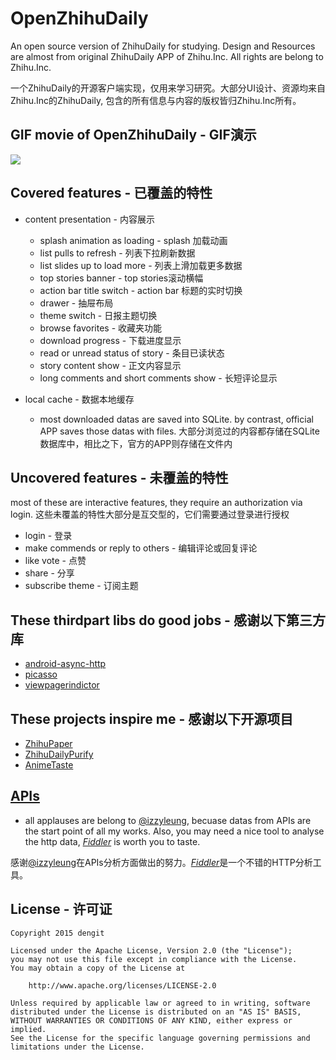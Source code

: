 # OpenZhihuDaily
An open source version of ZhihuDaily for studying. Design and Resources are almost from original ZhihuDaily APP of Zhihu.Inc.
All rights are belong to Zhihu.Inc.

一个ZhihuDaily的开源客户端实现，仅用来学习研究。大部分UI设计、资源均来自Zhihu.Inc的ZhihuDaily, 包含的所有信息与内容的版权皆归Zhihu.Inc所有。

## GIF movie of OpenZhihuDaily - GIF演示
![][0]

## Covered features - 已覆盖的特性
  - content presentation - 内容展示
    - splash animation as loading - splash 加载动画
    - list pulls to refresh - 列表下拉刷新数据
    - list slides up to load more - 列表上滑加载更多数据
    - top stories banner - top stories滚动横幅
    - action bar title switch - action bar 标题的实时切换
    - drawer - 抽屉布局
    - theme switch - 日报主题切换
    - browse favorites - 收藏夹功能
    - download progress - 下载进度显示
    - read or unread status of story - 条目已读状态
    - story content show - 正文内容显示
    - long comments and short comments show - 长短评论显示
    
  - local cache - 数据本地缓存
    - most downloaded datas are saved into SQLite. by contrast, official APP saves those datas with files.
      大部分浏览过的内容都存储在SQLite数据库中，相比之下，官方的APP则存储在文件内
  
## Uncovered features - 未覆盖的特性
  most of these are interactive features, they require an authorization via login.
  这些未覆盖的特性大部分是互交型的，它们需要通过登录进行授权

  - login - 登录
  - make commends or reply to others - 编辑评论或回复评论
  - like vote - 点赞
  - share - 分享
  - subscribe theme - 订阅主题

## These thirdpart libs do good jobs - 感谢以下第三方库
  - [android-async-http][1]
  - [picasso][2]
  - [viewpagerindictor][3]
  
## These projects inspire me - 感谢以下开源项目
  - [ZhihuPaper][4]
  - [ZhihuDailyPurify][5]
  - [AnimeTaste][6]

## [APIs][7]
  - all applauses are belong to [@izzyleung][8], becuase datas from APIs are the start point of all my works. Also, you may      need a nice tool to analyse the http data, [*Fiddler*][9] is worth you to taste.
  
  感谢[@izzyleung][8]在APIs分析方面做出的努力。[*Fiddler*][9]是一个不错的HTTP分析工具。

## License - 许可证
    Copyright 2015 dengit
    
    Licensed under the Apache License, Version 2.0 (the "License");
    you may not use this file except in compliance with the License.
    You may obtain a copy of the License at
    
        http://www.apache.org/licenses/LICENSE-2.0
    
    Unless required by applicable law or agreed to in writing, software
    distributed under the License is distributed on an "AS IS" BASIS,
    WITHOUT WARRANTIES OR CONDITIONS OF ANY KIND, either express or implied.
    See the License for the specific language governing permissions and
    limitations under the License.

  [0]: https://cloud.githubusercontent.com/assets/11329773/10941824/1700950a-8348-11e5-9b9a-6ed4c024e8db.gif
  [1]: https://github.com/loopj/android-async-http
  [2]: https://github.com/square/picasso
  [3]: https://github.com/JakeWharton/Android-ViewPagerIndicator
  [4]: https://github.com/cundong/ZhihuPaper
  [5]: https://github.com/izzyleung/ZhihuDailyPurify
  [6]: https://github.com/daimajia/AnimeTaste
  [7]: https://github.com/izzyleung/ZhihuDailyPurify/wiki/%E7%9F%A5%E4%B9%8E%E6%97%A5%E6%8A%A5-API-%E5%88%86%E6%9E%90
  [8]: https://github.com/izzyleung
  [9]: http://www.telerik.com/fiddler
  
